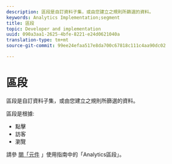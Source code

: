 ```yaml
---
description: 區段是自訂資料子集，或由您建立之規則所篩選的資料。
keywords: Analytics Implementation;segment
title: 區段
topic: Developer and implementation
uuid: 090a3aa1-2625-4bfe-8221-e24d0621040a
translation-type: tm+mt
source-git-commit: 99ee24efaa517e8da700c67818c111c4aa90dc02

---
```



# 區段

區段是自訂資料子集，或由您建立之規則所篩選的資料。

區段是根據:

* 點擊
* 訪客
* 瀏覽

請參 [閱「元件](/help/components/c-segmentation/seg-home.md) 」使用指南中的「Analytics區段」。
